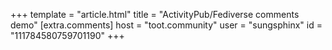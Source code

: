 +++
template = "article.html"
title = "ActivityPub/​Fediverse comments demo"
[extra.comments]
host = "toot.community"
user = "sungsphinx"
id = "111784580759701190"
+++
